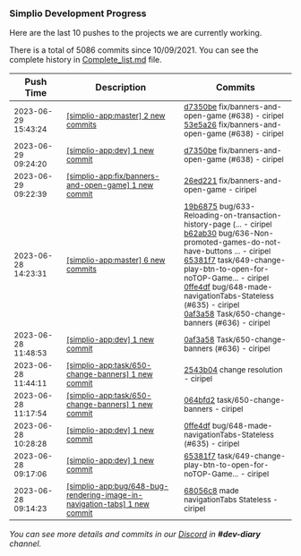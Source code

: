 
### Simplio Development Progress

Here are the last 10 pushes to the projects we are currently working.

There is a total of 5086 commits since 10/09/2021. You can see the complete history in
 [Complete_list.md](Complete_list.md) file.

| Push Time | Description | Commits |
| --- | --- | --- |
| <sub>2023-06-29 15:43:24</sub> | <sub>[[simplio-app:master] 2 new commits](https://github.com/SimplioOfficial/simplio-app/compare/a97588c3cc81...53e5a26e500b)</sub> | <sub>[d7350be](https://github.com/SimplioOfficial/simplio-app/commit/d7350bea064130c35e9ebf3bafb3f12f90ed7e80) fix/banners-and-open-game (#638) - ciripel<br>[53e5a26](https://github.com/SimplioOfficial/simplio-app/commit/53e5a26e500b4e9d14f810c578719fe5e42de37a) fix/banners-and-open-game (#638) - ciripel</sub> |
| <sub>2023-06-29 09:24:20</sub> | <sub>[[simplio-app:dev] 1 new commit](https://github.com/SimplioOfficial/simplio-app/commit/d7350bea064130c35e9ebf3bafb3f12f90ed7e80)</sub> | <sub>[d7350be](https://github.com/SimplioOfficial/simplio-app/commit/d7350bea064130c35e9ebf3bafb3f12f90ed7e80) fix/banners-and-open-game (#638) - ciripel</sub> |
| <sub>2023-06-29 09:22:39</sub> | <sub>[[simplio-app:fix/banners-and-open-game] 1 new commit](https://github.com/SimplioOfficial/simplio-app/commit/26ed2217de482ed89247bf91dc35f44e7e02b415)</sub> | <sub>[26ed221](https://github.com/SimplioOfficial/simplio-app/commit/26ed2217de482ed89247bf91dc35f44e7e02b415) fix/banners-and-open-game - ciripel</sub> |
| <sub>2023-06-28 14:23:31</sub> | <sub>[[simplio-app:master] 6 new commits](https://github.com/SimplioOfficial/simplio-app/compare/683e122386cd...a97588c3cc81)</sub> | <sub>[19b6875](https://github.com/SimplioOfficial/simplio-app/commit/19b687502b91887d1ffd19901d06855d723f423f) bug/633-Reloading-on-transaction-history-page (... - ciripel<br>[b62ab30](https://github.com/SimplioOfficial/simplio-app/commit/b62ab30ae11964efcebe79130f910719ba0ddc4b) bug/636-Non-promoted-games-do-not-have-buttons ... - ciripel<br>[65381f7](https://github.com/SimplioOfficial/simplio-app/commit/65381f7d91a339c085f2cbdf85ea85e46561d6af) task/649-change-play-btn-to-open-for-noTOP-Game... - ciripel<br>[0ffe4df](https://github.com/SimplioOfficial/simplio-app/commit/0ffe4df3db725785422014a0c713817c97241519) bug/648-made-navigationTabs-Stateless (#635) - ciripel<br>[0af3a58](https://github.com/SimplioOfficial/simplio-app/commit/0af3a58172bbaeb0d4ded6730b6ef6054d8c54ee) Task/650-change-banners (#636) - ciripel</sub> |
| <sub>2023-06-28 11:48:53</sub> | <sub>[[simplio-app:dev] 1 new commit](https://github.com/SimplioOfficial/simplio-app/commit/0af3a58172bbaeb0d4ded6730b6ef6054d8c54ee)</sub> | <sub>[0af3a58](https://github.com/SimplioOfficial/simplio-app/commit/0af3a58172bbaeb0d4ded6730b6ef6054d8c54ee) Task/650-change-banners (#636) - ciripel</sub> |
| <sub>2023-06-28 11:44:11</sub> | <sub>[[simplio-app:task/650-change-banners] 1 new commit](https://github.com/SimplioOfficial/simplio-app/commit/2543b040d1d3a93002f7eb55516028d4554032e3)</sub> | <sub>[2543b04](https://github.com/SimplioOfficial/simplio-app/commit/2543b040d1d3a93002f7eb55516028d4554032e3) change resolution - ciripel</sub> |
| <sub>2023-06-28 11:17:54</sub> | <sub>[[simplio-app:task/650-change-banners] 1 new commit](https://github.com/SimplioOfficial/simplio-app/commit/064bfd25e69e9f6c9e86343c6bdda9025843a0d0)</sub> | <sub>[064bfd2](https://github.com/SimplioOfficial/simplio-app/commit/064bfd25e69e9f6c9e86343c6bdda9025843a0d0) task/650-change-banners - ciripel</sub> |
| <sub>2023-06-28 10:28:28</sub> | <sub>[[simplio-app:dev] 1 new commit](https://github.com/SimplioOfficial/simplio-app/commit/0ffe4df3db725785422014a0c713817c97241519)</sub> | <sub>[0ffe4df](https://github.com/SimplioOfficial/simplio-app/commit/0ffe4df3db725785422014a0c713817c97241519) bug/648-made-navigationTabs-Stateless (#635) - ciripel</sub> |
| <sub>2023-06-28 09:17:06</sub> | <sub>[[simplio-app:dev] 1 new commit](https://github.com/SimplioOfficial/simplio-app/commit/65381f7d91a339c085f2cbdf85ea85e46561d6af)</sub> | <sub>[65381f7](https://github.com/SimplioOfficial/simplio-app/commit/65381f7d91a339c085f2cbdf85ea85e46561d6af) task/649-change-play-btn-to-open-for-noTOP-Game... - ciripel</sub> |
| <sub>2023-06-28 09:14:23</sub> | <sub>[[simplio-app:bug/648-bug-rendering-image-in-navigation-tabs] 1 new commit](https://github.com/SimplioOfficial/simplio-app/commit/68056c89845cd266f7ab0644a676106be20a84e0)</sub> | <sub>[68056c8](https://github.com/SimplioOfficial/simplio-app/commit/68056c89845cd266f7ab0644a676106be20a84e0) made navigationTabs Stateless - ciripel</sub> |

_You can see more details and commits in our [Discord](https://discord.gg/aKhjuwZmdP) in **#dev-diary** channel._
